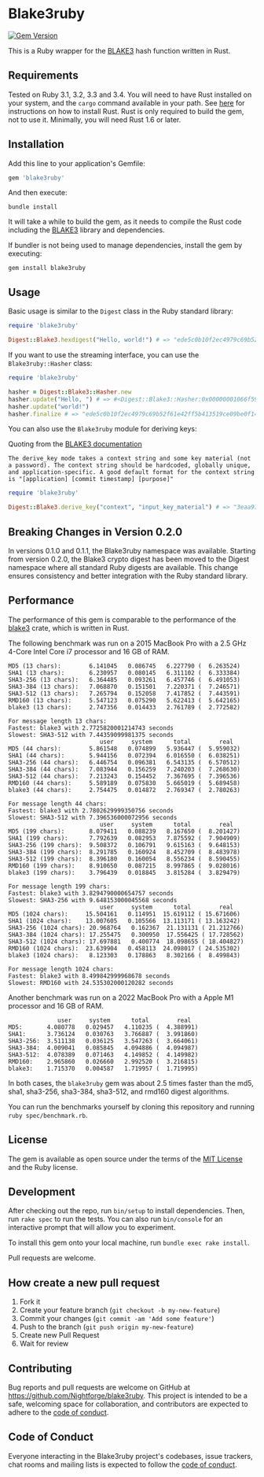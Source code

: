 # Blake3ruby

[![Gem Version](https://badge.fury.io/rb/blake3ruby.svg)](https://badge.fury.io/rb/blake3ruby)

This is a Ruby wrapper for the [BLAKE3](https://github.com/BLAKE3-team/BLAKE3) hash function written in Rust.

## Requirements
Tested on Ruby 3.1, 3.2, 3.3 and 3.4.
You will need to have Rust installed on your system, and the `cargo` command available in your path.
See [here](https://www.rust-lang.org/tools/install) for instructions on how to install Rust.
Rust is only required to build the gem, not to use it.
Minimally, you will need Rust 1.6 or later.


## Installation

Add this line to your application's Gemfile:

```ruby
gem 'blake3ruby'
```

And then execute:

    bundle install

It will take a while to build the gem, as it needs to compile the Rust code including the [BLAKE3](https://github.com/BLAKE3-team/BLAKE3) library and dependencies.

If bundler is not being used to manage dependencies, install the gem by executing:

    gem install blake3ruby

## Usage

Basic usage is similar to the `Digest` class in the Ruby standard library:
```ruby
require 'blake3ruby'

Digest::Blake3.hexdigest("Hello, world!") # => "ede5c0b10f2ec4979c69b52f61e42ff5b413519ce09be0f14d098dcfe5f6f98d"
```

If you want to use the streaming interface, you can use the `Blake3ruby::Hasher` class:

```ruby
require 'blake3ruby'

hasher = Digest::Blake3::Hasher.new
hasher.update("Hello, ") # => #<Digest::Blake3::Hasher:0x00000001066f59a8> - returns self
hasher.update("world!")
hasher.finalize # => "ede5c0b10f2ec4979c69b52f61e42ff5b413519ce09be0f14d098dcfe5f6f98d"
```

You can also use the `Blake3ruby` module for deriving keys:

Quoting from the [BLAKE3 documentation](https://github.com/BLAKE3-team/BLAKE3#the-blake3-crate-)
```
The derive_key mode takes a context string and some key material (not a password). The context string should be hardcoded, globally unique, and application-specific. A good default format for the context string is "[application] [commit timestamp] [purpose]"
```

```ruby
require 'blake3ruby'

Digest::Blake3.derive_key("context", "input_key_material") # => "3eaa9796d6d3db5cd5de00d44e4888fccbf4f8c878dd6ccd0c374bded6c26405"
```

## Breaking Changes in Version 0.2.0

In versions 0.1.0 and 0.1.1, the Blake3ruby namespace was available. Starting from version 0.2.0, the Blake3 crypto digest has been moved to the Digest namespace where all standard Ruby digests are available. This change ensures consistency and better integration with the Ruby standard library.

## Performance

The performance of this gem is comparable to the performance of the [blake3](https://github.com/BLAKE3-team/BLAKE3)
crate, which is written in Rust.

The following benchmark was run on a 2015 MacBook Pro with a 2.5 GHz 4-Core Intel Core i7 processor and 16 GB of RAM.
 ```
MD5 (13 chars):        6.141045   0.086745   6.227790 (  6.263524)
SHA1 (13 chars):       6.230957   0.080145   6.311102 (  6.333384)
SHA3-256 (13 chars):   6.364485   0.093261   6.457746 (  6.491053)
SHA3-384 (13 chars):   7.068870   0.151501   7.220371 (  7.246571)
SHA3-512 (13 chars):   7.265794   0.152058   7.417852 (  7.443591)
RMD160 (13 chars):     5.547123   0.075290   5.622413 (  5.642165)
blake3 (13 chars):     2.747356   0.014433   2.761789 (  2.772582)

For message length 13 chars:
Fastest: blake3 with 2.7725820001214743 seconds
Slowest: SHA3-512 with 7.44359099981375 seconds
                           user     system      total        real
MD5 (44 chars):        5.861548   0.074899   5.936447 (  5.959032)
SHA1 (44 chars):       5.944156   0.072394   6.016550 (  6.038251)
SHA3-256 (44 chars):   6.446754   0.096381   6.543135 (  6.570512)
SHA3-384 (44 chars):   7.083944   0.156259   7.240203 (  7.268630)
SHA3-512 (44 chars):   7.213243   0.154452   7.367695 (  7.396536)
RMD160 (44 chars):     5.589189   0.075830   5.665019 (  5.689458)
blake3 (44 chars):     2.754475   0.014872   2.769347 (  2.780263)

For message length 44 chars:
Fastest: blake3 with 2.7802629999350756 seconds
Slowest: SHA3-512 with 7.396536000072956 seconds
                           user     system      total        real
MD5 (199 chars):       8.079411   0.088239   8.167650 (  8.201427)
SHA1 (199 chars):      7.792639   0.082953   7.875592 (  7.904909)
SHA3-256 (199 chars):  9.508372   0.106791   9.615163 (  9.648153)
SHA3-384 (199 chars):  8.291785   0.160924   8.452709 (  8.483978)
SHA3-512 (199 chars):  8.396180   0.160054   8.556234 (  8.590455)
RMD160 (199 chars):    8.910650   0.087215   8.997865 (  9.028016)
blake3 (199 chars):    3.796439   0.018845   3.815284 (  3.829479)

For message length 199 chars:
Fastest: blake3 with 3.8294790000654757 seconds
Slowest: SHA3-256 with 9.648153000045568 seconds
                           user     system      total        real
MD5 (1024 chars):     15.504161   0.114951  15.619112 ( 15.671606)
SHA1 (1024 chars):    13.007605   0.105566  13.113171 ( 13.163242)
SHA3-256 (1024 chars): 20.968764   0.162367  21.131131 ( 21.212766)
SHA3-384 (1024 chars): 17.255475   0.300950  17.556425 ( 17.728562)
SHA3-512 (1024 chars): 17.697881   0.400774  18.098655 ( 18.404827)
RMD160 (1024 chars):  23.639904   0.458113  24.098017 ( 24.535302)
blake3 (1024 chars):   8.123303   0.178863   8.302166 (  8.499843)

For message length 1024 chars:
Fastest: blake3 with 8.499842999968678 seconds
Slowest: RMD160 with 24.535302000120282 seconds
```

Another benchmark was run on a 2022 MacBook Pro with a Apple M1 processor and 16 GB of RAM.
 ```
               user     system      total        real
MD5:       4.080778   0.029457   4.110235 (  4.388991)
SHA1:      3.736124   0.030763   3.766887 (  3.991860)
SHA3-256:  3.511138   0.036125   3.547263 (  3.664061)
SHA3-384:  4.009041   0.085845   4.094886 (  4.094987)
SHA3-512:  4.078389   0.071463   4.149852 (  4.149982)
RMD160:    2.965860   0.026660   2.992520 (  3.216815)
blake3:    1.715370   0.004587   1.719957 (  1.719995)
```

In both cases, the `blake3ruby` gem was about 2.5 times faster than the md5, sha1, sha3-256, sha3-384, sha3-512, and rmd160 digest algorithms.

You can run the benchmarks yourself by cloning this repository and running `ruby spec/benchmark.rb`.

## License

The gem is available as open source under the terms of the [MIT License](https://opensource.org/licenses/MIT) and the Ruby license.


## Development

After checking out the repo, run `bin/setup` to install dependencies. Then, run `rake spec` to run the tests. You can also run `bin/console` for an interactive prompt that will allow you to experiment.

To install this gem onto your local machine, run `bundle exec rake install`.

Pull requests are welcome.

## How create a new pull request

1. Fork it
2. Create your feature branch (`git checkout -b my-new-feature`)
3. Commit your changes (`git commit -am 'Add some feature'`)
4. Push to the branch (`git push origin my-new-feature`)
5. Create new Pull Request
6. Wait for review

## Contributing

Bug reports and pull requests are welcome on GitHub at https://github.com/Nightforge/blake3ruby. This project is intended to be a safe, welcoming space for collaboration, and contributors are expected to adhere to the [code of conduct](https://github.com/[USERNAME]/blake3ruby/blob/master/CODE_OF_CONDUCT.md).

## Code of Conduct

Everyone interacting in the Blake3ruby project's codebases, issue trackers, chat rooms and mailing lists is expected to follow the [code of conduct](https://github.com/[USERNAME]/blake3ruby/blob/master/CODE_OF_CONDUCT.md).

